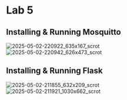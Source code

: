 # Lab 5

## Installing & Running Mosquitto
![2025-05-02-220922_635x167_scrot](https://github.com/user-attachments/assets/dd9bac30-bb94-4648-a79c-fcf684619f34)
![2025-05-02-220942_626x473_scrot](https://github.com/user-attachments/assets/54e5b622-39d9-4e44-b91d-b37c369441bc)

## Installing & Running Flask
![2025-05-02-211855_632x209_scrot](https://github.com/user-attachments/assets/2ba0b79d-fb46-468b-b1e0-46f8c7dd88f6)
![2025-05-02-211921_1030x662_scrot](https://github.com/user-attachments/assets/ca8894b3-1b55-4576-a777-5c07d9a44167)
